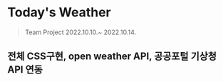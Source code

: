 # Today's Weather
> Team Project 2022.10.10.~ 2022.10.14.
## 전체 CSS구현, open weather API, 공공포털 기상청 API 연동
